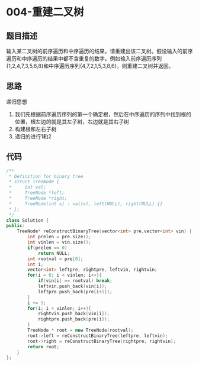# 004-重建二叉树



## 题目描述

输入某二叉树的前序遍历和中序遍历的结果，请重建出该二叉树。假设输入的前序遍历和中序遍历的结果中都不含重复的数字。例如输入前序遍历序列{1,2,4,7,3,5,6,8}和中序遍历序列{4,7,2,1,5,3,8,6}，则重建二叉树并返回。



## 思路

递归思想

1. 我们先根据前序遍历序列的第一个确定根，然后在中序遍历的序列中找到根的位置，根左边的就是其左子树，右边就是其右子树
2. 构建根和左右子树
3. 递归的进行1和2



## 代码

```c++
/**
 * Definition for binary tree
 * struct TreeNode {
 *     int val;
 *     TreeNode *left;
 *     TreeNode *right;
 *     TreeNode(int x) : val(x), left(NULL), right(NULL) {}
 * };
 */
class Solution {
public:
    TreeNode* reConstructBinaryTree(vector<int> pre,vector<int> vin) {
        int prelen = pre.size();
        int vinlen = vin.size();
        if(prelen == 0)
            return NULL;
        int rootval = pre[0];
        int i;
        vector<int> leftpre, rightpre, leftvin, rightvin;
        for(i = 0; i < vinlen; i++){
            if(vin[i] == rootval) break;
            leftvin.push_back(vin[i]);
            leftpre.push_back(pre[i+1]);
        }
        i += 1;
        for(i; i < vinlen; i++){
            rightvin.push_back(vin[i]);
            rightpre.push_back(pre[i]);
        }
        TreeNode * root = new TreeNode(rootval);
        root->left = reConstructBinaryTree(leftpre, leftvin);
        root->right = reConstructBinaryTree(rightpre, rightvin);
        return root;
    }
};
```

